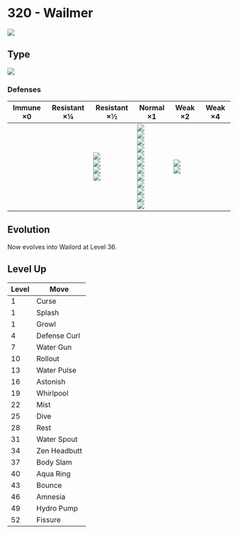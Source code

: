 # 320 - Wailmer
![][320]

## Type

![][water]

### Defenses

Immune ×0 | Resistant ×¼ | Resistant ×½                                             | Normal ×1                                                                                                                                                                                 | Weak ×2                          | Weak ×4 | 
---       | ---          | ---                                                      | ---                                                                                                                                                                                       | ---                              | ---     | 
          |              | ![][steel]<br> ![][fire]<br> ![][water]<br> ![][ice]<br> | ![][normal]<br> ![][fighting]<br> ![][flying]<br> ![][poison]<br> ![][ground]<br> ![][rock]<br> ![][bug]<br> ![][ghost]<br> ![][psychic]<br> ![][dragon]<br> ![][dark]<br> ![][fairy]<br> | ![][grass]<br> ![][electric]<br> |         | 

## Evolution
Now evolves into Wailord at Level 36.

## Level Up

Level | Move         | 
---   | ---          | 
1     | Curse        | 
1     | Splash       | 
1     | Growl        | 
4     | Defense Curl | 
7     | Water Gun    | 
10    | Rollout      | 
13    | Water Pulse  | 
16    | Astonish     | 
19    | Whirlpool    | 
22    | Mist         | 
25    | Dive         | 
28    | Rest         | 
31    | Water Spout  | 
34    | Zen Headbutt | 
37    | Body Slam    | 
40    | Aqua Ring    | 
43    | Bounce       | 
46    | Amnesia      | 
49    | Hydro Pump   | 
52    | Fissure      | 

[320]: ../img/pokemon/320.png
[normal]: ../img/types/normal.png
[fire]: ../img/types/fire.png
[fighting]: ../img/types/fighting.png
[water]: ../img/types/water.png
[flying]: ../img/types/flying.png
[grass]: ../img/types/grass.png
[poison]: ../img/types/poison.png
[electric]: ../img/types/electric.png
[ground]: ../img/types/ground.png
[psychic]: ../img/types/psychic.png
[rock]: ../img/types/rock.png
[ice]: ../img/types/ice.png
[bug]: ../img/types/bug.png
[dragon]: ../img/types/dragon.png
[ghost]: ../img/types/ghost.png
[dark]: ../img/types/dark.png
[steel]: ../img/types/steel.png
[fairy]: ../img/types/fairy.png

